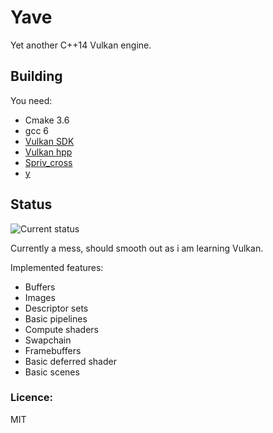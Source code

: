 # Yave
Yet another C++14 Vulkan engine.

## Building
You need:
 * Cmake 3.6
 * gcc 6
 * [Vulkan SDK](https://lunarg.com/vulkan-sdk/)
 * [Vulkan hpp](https://github.com/KhronosGroup/Vulkan-Hpp)
 * [Spriv_cross](https://github.com/KhronosGroup/SPIRV-Cross)
 * [y](https://github.com/gan74/y)

## Status

![Current status](http://i.imgur.com/ycfpdZp.png)


Currently a mess, should smooth out as i am learning Vulkan.

Implemented features:
 * Buffers
 * Images
 * Descriptor sets
 * Basic pipelines
 * Compute shaders
 * Swapchain
 * Framebuffers
 * Basic deferred shader
 * Basic scenes
 
### Licence:
MIT
 
